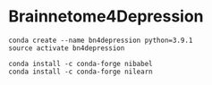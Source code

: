 # Brainnetome4Depression

``` shell
conda create --name bn4depression python=3.9.1
source activate bn4depression

conda install -c conda-forge nibabel
conda install -c conda-forge nilearn

```